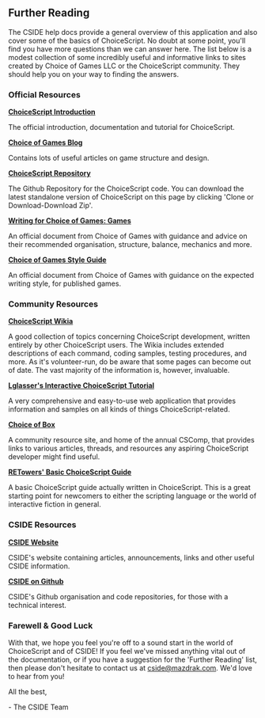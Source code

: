 ## Further Reading

The CSIDE help docs provide a general overview of this application and also cover some of the basics of ChoiceScript. No doubt at some point, you'll find you have more questions than we can answer here. The list below is a modest collection of some incredibly useful and informative links to sites created by Choice of Games LLC or the ChoiceScript community. They should help you on your way to finding the answers.

### Official Resources

**[ChoiceScript Introduction](https://www.choiceofgames.com/make-your-own-games/choicescript-intro/ "Choice of Games - Choicescript Introduction")**

The official introduction, documentation and tutorial for ChoiceScript.

**[Choice of Games Blog](https://www.choiceofgames.com/blog/ "Choice of Games - Blog")**

Contains lots of useful articles on game structure and design.

**[ChoiceScript Repository](https://www.github.com/dfabulich/choicescript "Github - Choicescript")**

The Github Repository for the ChoiceScript code. You can download the latest standalone version of ChoiceScript on this page by clicking 'Clone or Download-Download Zip'.

**[Writing for Choice of Games: Games](https://docs.google.com/document/d/17MxymBbcIal4vh_k2w7A1vbd-H6dAorQ9O-Q5zLjCsc/edit "Writing for Choice of Games: Games")**

An official document from Choice of Games with guidance and advice on their recommended organisation, structure, balance, mechanics and more.

**[Choice of Games Style Guide](https://docs.google.com/document/d/1Uo3kXWi_v8PG6dZeeUFKAUq50-tBDqYVmKMz5fM2fmo/edit "Choice of Games Style Guide")**

An official document from Choice of Games with guidance on the expected writing style, for published games.

### Community Resources

**[ChoiceScript Wikia](http://choicescriptdev.wikia.com/wiki/ChoiceScript_Wiki "ChoiceScriptDev Wikia")**

A good collection of topics concerning ChoiceScript development, written entirely by other ChoiceScript users. The Wikia includes extended descriptions of each command, coding samples, testing procedures, and more. As it's volunteer-run, do be aware that some pages can become out of date. The vast majority of the information is, however, invaluable.

**[Lglasser's Interactive ChoiceScript Tutorial](http://www.maderealstories.com/games/ChoiceScriptTutorial.html "Lglasser's Choicescript Tutorial")**

A very comprehensive and easy-to-use web application that provides information and samples on all kinds of things ChoiceScript-related.

**[Choice of Box](http://choiceofbox.com "Choice of Box")**

A community resource site, and home of the annual CSComp, that provides links to various articles, threads, and resources any aspiring ChoiceScript developer might find useful. 

**[RETowers' Basic ChoiceScript Guide](https://retowers.neocities.org/CSGuide/CSGuide.html "RETowers' ChoiceScript Guide")**

A basic ChoiceScript guide actually written in ChoiceScript. This is a great starting point for newcomers to either the scripting language or the world of interactive fiction in general.

### CSIDE Resources

**[CSIDE Website](https://choicescriptide.github.io "Website for the ChoiceScript IDE")**

CSIDE's website containing articles, announcements, links and other useful CSIDE information. 

**[CSIDE on Github](https://github.com/ChoicescriptIDE "Github organisation for CSIDE")**

CSIDE's Github organisation and code repositories, for those with a technical interest.

### Farewell & Good Luck

With that, we hope you feel you're off to a sound start in the world of ChoiceScript and of CSIDE! If you feel we've missed anything vital out of the documentation, or if you have a suggestion for the 'Further Reading' list, then please don't hesitate to contact us at cside@mazdrak.com. We'd love to hear from you!

All the best,

 \- The CSIDE Team
